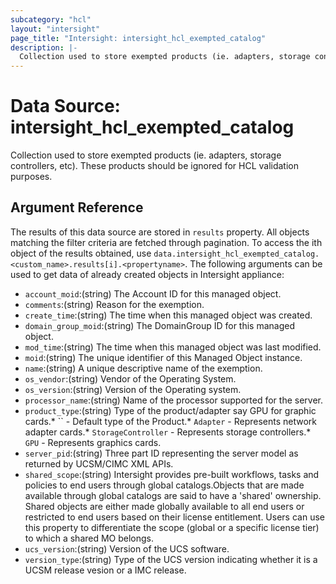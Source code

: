 ```yaml
---
subcategory: "hcl"
layout: "intersight"
page_title: "Intersight: intersight_hcl_exempted_catalog"
description: |-
  Collection used to store exempted products (ie. adapters, storage controllers, etc). These products should be ignored for HCL validation purposes.
---
```


# Data Source: intersight_hcl_exempted_catalog
Collection used to store exempted products (ie. adapters, storage controllers, etc). These products should be ignored for HCL validation purposes.
## Argument Reference
The results of this data source are stored in `results` property.
All objects matching the filter criteria are fetched through pagination.
To access the ith object of the results obtained, use `data.intersight_hcl_exempted_catalog.<custom_name>.results[i].<propertyname>`.
The following arguments can be used to get data of already created objects in Intersight appliance:
* `account_moid`:(string) The Account ID for this managed object. 
* `comments`:(string) Reason for the exemption. 
* `create_time`:(string) The time when this managed object was created. 
* `domain_group_moid`:(string) The DomainGroup ID for this managed object. 
* `mod_time`:(string) The time when this managed object was last modified. 
* `moid`:(string) The unique identifier of this Managed Object instance. 
* `name`:(string) A unique descriptive name of the exemption. 
* `os_vendor`:(string) Vendor of the Operating System. 
* `os_version`:(string) Version of the Operating system. 
* `processor_name`:(string) Name of the processor supported for the server. 
* `product_type`:(string) Type of the product/adapter say GPU for graphic cards.* `` - Default type of the Product.* `Adapter` - Represents network adapter cards.* `StorageController` - Represents storage controllers.* `GPU` - Represents graphics cards. 
* `server_pid`:(string) Three part ID representing the server model as returned by UCSM/CIMC XML APIs. 
* `shared_scope`:(string) Intersight provides pre-built workflows, tasks and policies to end users through global catalogs.Objects that are made available through global catalogs are said to have a 'shared' ownership. Shared objects are either made globally available to all end users or restricted to end users based on their license entitlement. Users can use this property to differentiate the scope (global or a specific license tier) to which a shared MO belongs. 
* `ucs_version`:(string) Version of the UCS software. 
* `version_type`:(string) Type of the UCS version indicating whether it is a UCSM release vesion or a IMC release. 
 